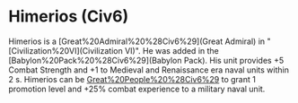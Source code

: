 # Himerios (Civ6)

Himerios is a [Great%20Admiral%20%28Civ6%29](Great Admiral) in "[Civilization%20VI](Civilization VI)". He was added in the [Babylon%20Pack%20%28Civ6%29](Babylon Pack).
His unit provides +5 Combat Strength and +1 to Medieval and Renaissance era naval units within 2 s.
Himerios can be [Great%20People%20%28Civ6%29](retired) to grant 1 promotion level and +25% combat experience to a military naval unit.